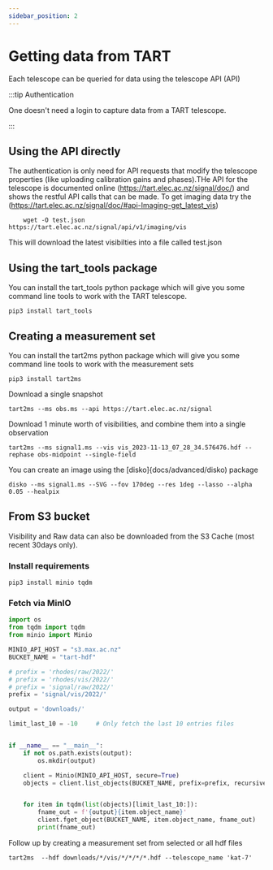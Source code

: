 ```yaml
---
sidebar_position: 2
---
```


# Getting data from TART

Each telescope can be queried for data using the telescope API (API)

:::tip Authentication

One doesn't need a login to capture data from a TART telescope. 

:::

## Using the API directly

 The authentication is only need for API requests that modify the telescope properties (like uploading calibration gains and phases).THe API for the telescope is documented online (https://tart.elec.ac.nz/signal/doc/) and shows the restful API calls that can be made.
To get imaging data try the (https://tart.elec.ac.nz/signal/doc/#api-Imaging-get_latest_vis)
```
    wget -O test.json  https://tart.elec.ac.nz/signal/api/v1/imaging/vis
```
This will download the latest visibilties into a file called test.json

## Using the tart_tools package

You can install the tart_tools python package which will give you some command line tools to work with the TART telescope.

```pip3 install tart_tools```

## Creating a measurement set

You can install the tart2ms python package which will give you some command line tools to work with the measurement sets 

```pip3 install tart2ms```

Download a single snapshot

    tart2ms --ms obs.ms --api https://tart.elec.ac.nz/signal

Download 1 minute worth of visibilities, and combine them into a single observation

    tart2ms --ms signal1.ms --vis vis_2023-11-13_07_28_34.576476.hdf --rephase obs-midpoint --single-field

You can create an image using the [disko]{docs/advanced/disko) package

    disko --ms signal1.ms --SVG --fov 170deg --res 1deg --lasso --alpha 0.05 --healpix

## From S3 bucket

Visibility and Raw data can also be downloaded from the S3 Cache (most recent 30days only).


### Install requirements
```pip3 install minio tqdm```

### Fetch via MinIO

```python
import os
from tqdm import tqdm
from minio import Minio

MINIO_API_HOST = "s3.max.ac.nz"
BUCKET_NAME = "tart-hdf"

# prefix = 'rhodes/raw/2022/'
# prefix = 'rhodes/vis/2022/'
# prefix = 'signal/raw/2022/'
prefix = 'signal/vis/2022/'

output = 'downloads/'

limit_last_10 = -10     # Only fetch the last 10 entries files


if __name__ == "__main__":
    if not os.path.exists(output):
        os.mkdir(output)

    client = Minio(MINIO_API_HOST, secure=True)
    objects = client.list_objects(BUCKET_NAME, prefix=prefix, recursive=True)


    for item in tqdm(list(objects)[limit_last_10:]):
        fname_out = f'{output}{item.object_name}'
        client.fget_object(BUCKET_NAME, item.object_name, fname_out)
        print(fname_out)
```

Follow up by creating a measurement set from selected or all hdf files

```
tart2ms  --hdf downloads/*/vis/*/*/*/*.hdf --telescope_name 'kat-7'
```
